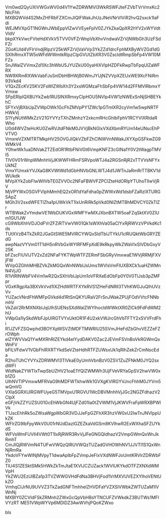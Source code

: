 Vm0wd2QyUXlVWGxWV0d4V1YwZDRWMVl3WkRSWFJteFZVbTVrVmxKc2NIcFhh
MXBQWVd4S2MxZHFRbFZXCmJIQlFWakJhUzJNeVNrVlViR2hvQ2sxck1IaFdi
WEJMVXpGT1NGWnJWbEppVlZwVVEyeFplV0ZJYkZkaQpXR2hYV2xWYVdtVldV
bkpXYkVwcFVteHdXVkV5TVV0VFZrWnpVbXhvVndwaVZrVjNWbGh3UzFSdFZr
ZGoKUld4VFlrVndjRlpzV25kWFZrVjVaVVp3YkZZd1drcFphMXByWVZGd1dG
SXlhRmxXTW5oWFdWWmtkRlpzClpGVUtZbXR3V0ZscldtRmpSbFp4VW10MFZs
SnJWalZVVmxZd1lXc3hWbU5JYUZkU00yaHlXVlpHZDFkRwpTbFpqUlZaWFRX
NW9XRmRXWkVabFJsSnlDbHBHWjB0WmJYUjNZVVpXZEUxWE9XcFNiRm93Vkd4
V1QxZEcKV25KV2FsWlZWbXh3Y2xsWGMzaFhSbFp4VW14d2FFMVlRbmxYVmxw
SFpERlplQXBUYkZwb1RUSlNXRmxyClpHOU5NVlp4VW1zNWExSnNjSHBEYkhC
SFYxVjBXbUpZVWpOWk1GcFhZMVpPY1ZWc1pGTmlXR2cyVm1wSwpNRTFHWkVj
S1YyNUtWMkZzV21GYVYzTXhZMnhzY2xkcmRHcGhlbFphV1RCYVlXRldaRWho
U0d4WVZteHcKU0ZwRVJtdFNkM0JVVjBkNGIxVXdXbmRYUm14eUNscEhPVTVO
VmxreVZXMTRTMkpHV25OVGJIQkVZbFZhClNWVnNWakJXYXpGSFkwZG9WMkV4
Y0hwWk1uaDNVakZTZEdOR1RtbFNiVGt6VmpKNFZ3cGlNa1Y0V2tWagpTMVl5
TlV0V01rWnpWMnhhVjJKWWFHRmFSRVpoWTJ4a2RGSnRjR2xTTVVsNFYxUkNZ
VmxYUmxkYVJXaG8KVWtWd1dGbHNVbGNLWTJ4d1JWTnJaRmRrTTBKV1dWUkdk
MVpXYkZobFIwWllVbTE0ZVVOc2NFaFBWVFZPClZteHdORlpYTUhoTlIwVjRV
MjVPYWxOSGVFVlphMmhEQ2xOR1dYaFdha0pZWWxWd1dsbFZaRzlXTURGSApZ
MGh3V2sxdWFETlZha1pUWkVkT1IxUnRiRk5pVkd0NlZtMTBhMDVCY0ZkTlZr
WTBWakZvYmdwVE1WbDUKVGxWMFYwMXJXbnBXTW5oaFZqSktXV0ZIUm1GU1JW
cG9WbXhhVDJOdFVrZFZiRTVwVW01Qk1sWXhVa05aClYxRjRWVzVPVkdKc1ds
TUtXVzB4TkZkR2JGaGtSWE5MVlRCYWQxSldTblJTYkU1clRUQktWbGRYZEdG
awpNazVYVm01T1dHSnRVbGxWYlRFMFpXdE9kRkpyWkZWaVIxSlVDbGxyV25K
bFZscFlUVlJTV2xZd2NFaFYKTWpWTFZERmFSbGRyVmxwaE1WVjRRMjFXVjFW
WVpGZGhhMHBZVkZkMGQxWnNWblJsUms1WVlsVmFlUXBXCk1uaHZWMnN4VjJO
R1VtRlNWbFV4Vm1wR2QxSXhVblJpUm1oVFRXeEdObFp0Y0V0TlJsb3pZMFpr
VGxKRgpXa3BXVkVvd1lXZHdWRTFXYkRVS1ZHeFdNRll3TVhKWGJuQlhUVzVv
YUZacVNrdFhWMFpGVkd4d1RtSnQKYURaV2FrSnJWakZPUjFOdVVtcFNNbmhV
VkZaV2RrMXNXblJqUlhSUENsSXdWalZWYlhocldWWktXR0ZICk9FdFdWM2hU
VWpGa1IySkdWbFJpUlRGTVYxUktOR1F4U2xkVWJrcGhVbTFTY2xSVVFrdFhi
R1JZVFZSQwphd3BOYXpWSVZtMDFTMWRIU25SVmJHeFdZbGhvVEZZeFZrOWph
elZYWVVaQ1YwMXRhRlZEYkd4elYydDAKV0Zac2JEVmFSVnBoVkRGWmQxWnFV
bFlLVFdwV1VGbFhlRXRTYkdSeVZteHdhRTFZUWsxUk1qRlhZekZrCmNscEda
R2hoTUhCYVYxZDRWMVl3TlVkaE0yUmhVbnBzV0ZSV1ZuZFNkM0JYQ2sxdWFI
WldNakZYWTIxTwpSbUZHV21oaE1YQlZWMWh3UjFVeVRYaGpSV2hwVW0xb1ZG
UlhNVTlPVmxwMFRVaG9hMDFWTkhwWk1GVXgKVlRGYVJncFhhM0JYVm5wQmVG
VXlaSGRXUlRGWFUyeG5TMVpxU1RGVU1WcDBVMnhhVjJGc2NGZFdhazV2ClpX
eGFjVkZZYUZSU01GcEhWbGN4UjFZd01Ia0tZVWM1VjJKWVFraFpWRXBPWlVk
T1JscEhhRk5oZWxaWgpWbGR3VDJJeFpGZFhXR3hzVW0xU2IwTnJNVlppUkZK
WFlrZG9lbFpyWkV0U01rNUdDazlGZEZkaVdGSm8KVlhwR2ExWXhaSFZUYkdS
WFVsWmFUVll4VWt0T1IxRjRWR3RvVjJFeGNGQldhazV2VmpGWmQxWnJkRmhT
CmJIQjRWVmN4TUFwVWQzQlRUVWQzTUZadGVHOWhNV1JJVTI1S1QxWnNjRmRa
YkdoVFYwWlNjMVpyT1dwaAplbFpZVmpJeFIxVXdNWFJoUmtKRVlrZDRWbFZ0
TlU4S1ZESktSMk5HWkZkTmJtaE1XVlJCZUZack1WVlUKYkdOTFZXNXdWMVpH
YkZWU2EzUlBZa1p3TVZWWGVHdFdNa3BHVjFod1VrMXVUVEZXYlhoVENtUkZO
VmhqClJrNU9UVVZ3TkZadGNFTmhhelZHVDFaYVZXSlVWbkZWTUZaM1lVWnNj
MXBIY0ZCVldFSkZRMnh2ZWxGcQpVbHBsYTNCUFZVWkdkZ3BUTWs1MFlVYzRT
ME51VWpWYVp6MDlDZ3AwWVhjPQoKZWxo

bls